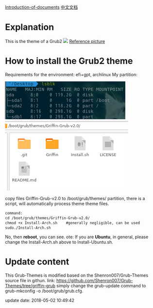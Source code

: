 [Introduction-of-documents](README.md) [中文文档](README-zh.md)

# Explanation
This is the theme of a Grub2
![](picture/003.png)
[Reference picture](picture/003.png)
# How to install the Grub2 theme
Requirements for the environment: efi+gpt, archlinux
My partition:

![001](picture/001.png)
![002](picture/002.png)

copy files Griffin-Grub-v2.0 to /boot/grub/themes/ partition, there is a script, will automatically process theme theme files.
````
command:
cd /boot/grub/themes/Griffin-Grub-v2.0/
chmod +x Install-Arch.sh 	#generally negligible, can be used
sudo./Install-Arch.sh
````
No, then **reboot**, you can see.
ote: If you are **Ubuntu**, in general, please change the Install-Arch.sh above to Install-Ubuntu.sh.


# Update content
This Grub-Themes is modified based on the Shenron007/Grub-Themes source file in githun.
link: https://github.com/Shenron007/Grub-Themes/tree/griffin-grub
simply change the grub-update command to grub-mkconfig -o /boot/grub/grub.cfg.

update date: 2018-05-02 10:49:42